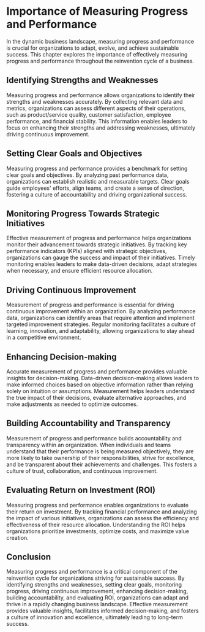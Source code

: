# Importance of Measuring Progress and Performance

In the dynamic business landscape, measuring progress and performance is crucial for organizations to adapt, evolve, and achieve sustainable success. This chapter explores the importance of effectively measuring progress and performance throughout the reinvention cycle of a business.

## Identifying Strengths and Weaknesses

Measuring progress and performance allows organizations to identify their strengths and weaknesses accurately. By collecting relevant data and metrics, organizations can assess different aspects of their operations, such as product/service quality, customer satisfaction, employee performance, and financial stability. This information enables leaders to focus on enhancing their strengths and addressing weaknesses, ultimately driving continuous improvement.

## Setting Clear Goals and Objectives

Measuring progress and performance provides a benchmark for setting clear goals and objectives. By analyzing past performance data, organizations can establish realistic and measurable targets. Clear goals guide employees' efforts, align teams, and create a sense of direction, fostering a culture of accountability and driving organizational success.

## Monitoring Progress Towards Strategic Initiatives

Effective measurement of progress and performance helps organizations monitor their advancement towards strategic initiatives. By tracking key performance indicators (KPIs) aligned with strategic objectives, organizations can gauge the success and impact of their initiatives. Timely monitoring enables leaders to make data-driven decisions, adapt strategies when necessary, and ensure efficient resource allocation.

## Driving Continuous Improvement

Measurement of progress and performance is essential for driving continuous improvement within an organization. By analyzing performance data, organizations can identify areas that require attention and implement targeted improvement strategies. Regular monitoring facilitates a culture of learning, innovation, and adaptability, allowing organizations to stay ahead in a competitive environment.

## Enhancing Decision-making

Accurate measurement of progress and performance provides valuable insights for decision-making. Data-driven decision-making allows leaders to make informed choices based on objective information rather than relying solely on intuition or assumptions. Measurement helps leaders understand the true impact of their decisions, evaluate alternative approaches, and make adjustments as needed to optimize outcomes.

## Building Accountability and Transparency

Measurement of progress and performance builds accountability and transparency within an organization. When individuals and teams understand that their performance is being measured objectively, they are more likely to take ownership of their responsibilities, strive for excellence, and be transparent about their achievements and challenges. This fosters a culture of trust, collaboration, and continuous improvement.

## Evaluating Return on Investment (ROI)

Measuring progress and performance enables organizations to evaluate their return on investment. By tracking financial performance and analyzing the impact of various initiatives, organizations can assess the efficiency and effectiveness of their resource allocation. Understanding the ROI helps organizations prioritize investments, optimize costs, and maximize value creation.

## Conclusion

Measuring progress and performance is a critical component of the reinvention cycle for organizations striving for sustainable success. By identifying strengths and weaknesses, setting clear goals, monitoring progress, driving continuous improvement, enhancing decision-making, building accountability, and evaluating ROI, organizations can adapt and thrive in a rapidly changing business landscape. Effective measurement provides valuable insights, facilitates informed decision-making, and fosters a culture of innovation and excellence, ultimately leading to long-term success.
